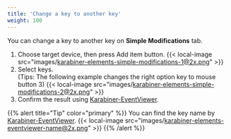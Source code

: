 ```yaml
---
title: 'Change a key to another key'
weight: 100
---
```


You can change a key to another key on **Simple Modifications** tab.

1.  Choose target device, then press Add item button.
    {{< local-image src="images/karabiner-elements-simple-modifications-1@2x.png" >}}
2.  Select keys.<br/>
    (Tips: The following example changes the right option key to mouse button 3)
    {{< local-image src="images/karabiner-elements-simple-modifications-2@2x.png" >}}
3.  Confirm the result using [Karabiner-EventViewer](/docs/manual/operation/eventviewer/).

{{% alert title="Tip" color="primary" %}}
You can find the key name by [Karabiner-EventViewer](/docs/manual/operation/eventviewer/).
{{< local-image src="images/karabiner-elements-eventviewer-name@2x.png" >}}
{{% /alert %}}
